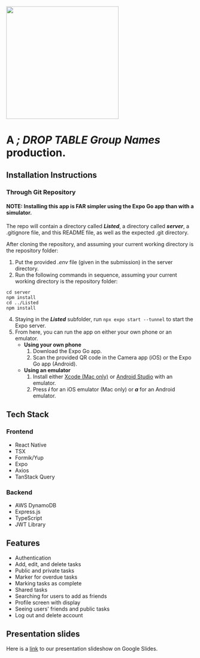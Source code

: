# <image src="Listed/assets/appicon.png" width=300 height=300>
# A _**; DROP TABLE Group Names**_ production.

## Installation Instructions
### Through Git Repository
#### NOTE: Installing this app is **FAR** simpler using the Expo Go app than with a simulator.
The repo will contain a directory called _**Listed**_, a directory called _**server**_, a .gitignore file, and this README file, as well as the expected .git directory.

After cloning the repository, and assuming your current working directory is the repository folder:  
1. Put the provided *.env* file (given in the submission) in the server directory.
2. Run the following commands in sequence, assuming your current working directory is the repository folder:
```
cd server
npm install
cd ../Listed
npm install
```
4. Staying in the _**Listed**_ subfolder, run ``` npx expo start --tunnel ``` to start the Expo server.
5. From here, you can run the app on either your own phone or an emulator.
    - **Using your own phone**
        1. Download the Expo Go app.
        2. Scan the provided QR code in the Camera app (iOS) or the Expo Go app (Android).
    - **Using an emulator**
        1. Install either [Xcode (Mac only)](https://developer.apple.com/documentation/safari-developer-tools/installing-xcode-and-simulators) or [Android Studio](https://developers.google.com/privacy-sandbox/relevance/setup/android/download#:~:text=Install%20the%20latest%20Canary%20build,it%20isn't%20already%20installed.) with an emulator.
        2. Press _**i**_ for an iOS emulator (Mac only) or _**a**_ for an Android emulator.
      
## Tech Stack
### Frontend
- React Native  
- TSX  
- Formik/Yup  
- Expo
- Axios  
- TanStack Query

### Backend
- AWS DynamoDB  
- Express.js
- TypeScript   
- JWT Library

## Features
- Authentication  
- Add, edit, and delete tasks
- Public and private tasks
- Marker for overdue tasks
- Marking tasks as complete
- Shared tasks
- Searching for users to add as friends
- Profile screen with display 
- Seeing users' friends and public tasks
- Log out and delete account

## Presentation slides
Here is a [link](https://docs.google.com/presentation/d/1yVTBHzsAtWciIU9t7IyM_MQqD-Vy9c2MRiL-X71vRy8/edit?usp=sharing) to our presentation slideshow on Google Slides.
